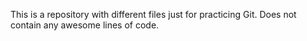 This is a repository with different files just for practicing Git. Does not contain any awesome lines of code. 

